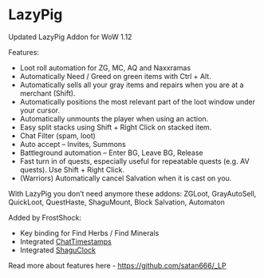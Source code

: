 # LazyPig
Updated LazyPig Addon for WoW 1.12

Features:
* Loot roll automation for ZG, MC, AQ and Naxxramas
* Automatically Need / Greed on green items with Ctrl + Alt.
* Automatically sells all your gray items and repairs when you are at a merchant (Shift).
* Automatically positions the most relevant part of the loot window under your cursor.
* Automatically unmounts the player when using an action.
* Easy split stacks using Shift + Right Click on stacked item.
* Chat Filter (spam, loot)
* Auto accept – Invites, Summons
* Battleground automation – Enter BG, Leave BG, Release
* Fast turn in of quests, especially useful for repeatable quests (e.g. AV quests). Use Shift + Right Click.
* (Warriors) Automatically cancel Salvation when it is cast on you.

With LazyPig you don’t need anymore these addons: ZGLoot, GrayAutoSell, QuickLoot, QuestHaste, ShaguMount, Block Salvation, Automaton

Added by FrostShock:
* Key binding for Find Herbs / Find Minerals
* Integrated <a href="https://github.com/wbb1977/ChatTimestamps">ChatTimestamps</a>
* Integrated <a href="https://github.com/FrostShock/ShaguClock">ShaguClock</a>

Read more about features here   -   https://github.com/satan666/_LP
